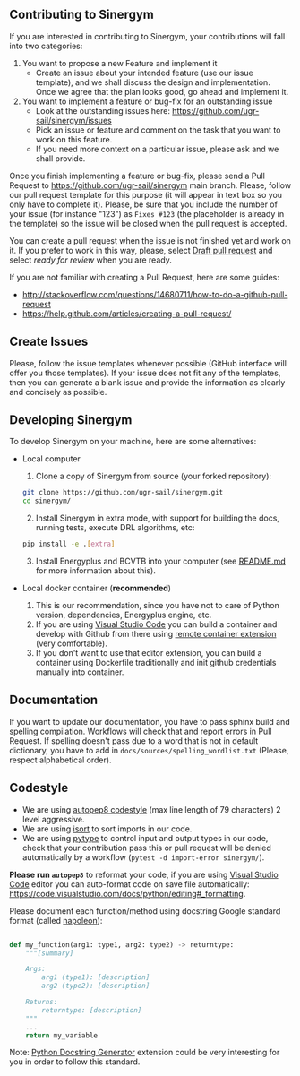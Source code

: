## Contributing to Sinergym

If you are interested in contributing to Sinergym, your contributions will fall
into two categories:
1. You want to propose a new Feature and implement it
    - Create an issue about your intended feature (use our issue template), and we shall discuss the design and
    implementation. Once we agree that the plan looks good, go ahead and implement it.
2. You want to implement a feature or bug-fix for an outstanding issue
    - Look at the outstanding issues here: https://github.com/ugr-sail/sinergym/issues
    - Pick an issue or feature and comment on the task that you want to work on this feature.
    - If you need more context on a particular issue, please ask and we shall provide.

Once you finish implementing a feature or bug-fix, please send a Pull Request to
https://github.com/ugr-sail/sinergym main branch. Please, follow our pull request template for this purpose
(it will appear in text box so you only have to complete it). Please, be sure that you include the number of your issue (for instance "123") as `Fixes #123` (the placeholder is already in the template) so the issue will be closed when the pull request is accepted.

You can create a pull request when the issue is not finished yet and work on it. If you prefer to work in this way, please, select [Draft pull request](https://github.blog/2019-02-14-introducing-draft-pull-requests/) and select *ready for review* when you are ready.

If you are not familiar with creating a Pull Request, here are some guides:
- http://stackoverflow.com/questions/14680711/how-to-do-a-github-pull-request
- https://help.github.com/articles/creating-a-pull-request/

## Create Issues

Please, follow the issue templates whenever possible (GitHub interface will offer you those templates). If your issue does not fit any of the templates, then you can generate a blank issue and provide the information as clearly and concisely as possible.

## Developing Sinergym

To develop Sinergym on your machine, here are some alternatives:

- Local computer

    1. Clone a copy of Sinergym from source (your forked repository):

    ```bash
    git clone https://github.com/ugr-sail/sinergym.git
    cd sinergym/
    ```

    2. Install Sinergym in extra mode, with support for building the docs, running tests, execute DRL algorithms, etc:

    ```bash
    pip install -e .[extra]
    ```

    3. Install Energyplus and BCVTB into your computer (see [README.md](https://github.com/ugr-sail/sinergym/blob/main/README.md) for more information about this).

- Local docker container (**recommended**)

    1. This is our recommendation, since you have not to care of Python version, dependencies, Energyplus engine, etc.
    2. If you are using [Visual Studio Code](https://code.visualstudio.com/) you can build a container and develop with Github from there using [remote container extension](https://code.visualstudio.com/docs/remote/containers) (very comfortable).
    3. If you don't want to use that editor extension, you can build a container using Dockerfile traditionally and init github credentials manually into container.

## Documentation

If you want to update our documentation, you have to pass sphinx build and spelling compilation. Workflows will check that and report errors in Pull Request. If spelling doesn't pass due to a word that is not in default dictionary, you have to add in `docs/sources/spelling_wordlist.txt` (Please, respect alphabetical order).

## Codestyle

- We are using [autopep8 codestyle](https://github.com/hhatto/autopep8) (max line length of 79 characters) 2 level aggressive.
- We are using [isort](https://github.com/PyCQA/isort) to sort imports in our code.
- We are using [pytype](https://github.com/google/pytype) to control input and output types in our code, check that your contribution pass this or pull request will be denied automatically by a workflow (`pytest -d import-error sinergym/`).

**Please run `autopep8`** to reformat your code, if you are using [Visual Studio Code](https://code.visualstudio.com/) editor you can auto-format code on save file automatically: https://code.visualstudio.com/docs/python/editing#_formatting.

Please document each function/method using docstring Google standard format (called [napoleon](https://sphinxcontrib-napoleon.readthedocs.io/en/latest/example_google.html)):

```python

def my_function(arg1: type1, arg2: type2) -> returntype:
    """[summary]

    Args:
        arg1 (type1): [description]
        arg2 (type2): [description]

    Returns:
        returntype: [description]
    """
    ...
    return my_variable
```

Note: [Python Docstring Generator](https://marketplace.visualstudio.com/items?itemName=njpwerner.autodocstring) extension could be very interesting for you in order to follow this standard.
